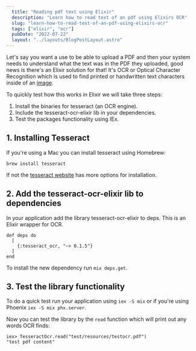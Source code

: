 ```yaml
---
  title: "Reading pdf text using Elixir"
  description: "Learn how to read text of an pdf using Elixirs OCR"
  slug: "learn-how-to-read-text-of-an-pdf-using-elixirs-ocr"
  tags: ["elixir", "ocr"]
  pubDate: "2022-07-22"
  layout: "../layouts/BlogPostLayout.astro"
---
```


Let's say you want a use to be able to upload a PDF and then your system needs to understand what the text was in the PDF they uploaded, good news is there's an Elixir solution for that! It's OCR or Optical Character Recognition which is used to find printed or handwritten text characters inside of an [image](https://tinytechtuts.com/2022-reading-image-text-using-elixir/).

To quickly test how this works in Elixir we will take three steps:
1. Install the binaries for tesseract (an OCR engine).
2. Include the tesseract-ocr-elixir lib in your dependencies.
3. Test the packages functionality using IEx.

<h2>1. Installing Tesseract</h2>

If you're using a Mac you can install tesseract using Homebrew:

```
brew install tesseract
```

If not the [tesseract website](https://tesseract-ocr.github.io/tessdoc/Installation.html) has more options for installation.

<h2>2. Add the tesseract-ocr-elixir lib to dependencies</h2>

In your application add the library tesseract-ocr-elixir to deps. This is an Elixir wrapper for OCR.

```
def deps do
  [
    {:tesseract_ocr, "~> 0.1.5"}
  ]
end
```

To install the new dependency run `mix deps.get`.

<h2>3. Test the library functionality</h2>

To do a quick test run your application using `iex -S mix` or if you're using Phoenix `iex -S mix phx.server`.

Now you can test the library by the `read` function which will print out any words OCR finds:

```
iex> TesseractOcr.read("test/resources/testocr.pdf")
"test pdf content"
```


